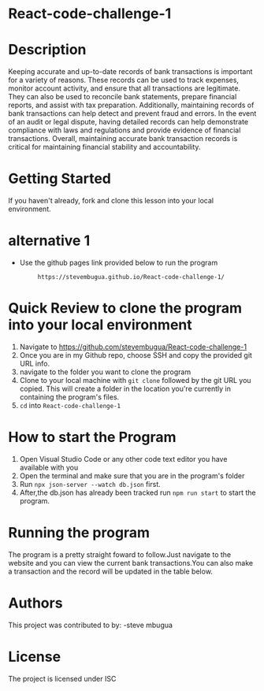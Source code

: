 # React-code-challenge-1

# Description

Keeping accurate and up-to-date records of bank transactions is important for a variety of reasons. These records can be used to track expenses, monitor account activity, and ensure that all transactions are legitimate. They can also be used to reconcile bank statements, prepare financial reports, and assist with tax preparation. Additionally, maintaining records of bank transactions can help detect and prevent fraud and errors. In the event of an audit or legal dispute, having detailed records can help demonstrate compliance with laws and regulations and provide evidence of financial transactions. Overall, maintaining accurate bank transaction records is critical for maintaining financial stability and accountability.
# Getting Started

If you haven't already, fork and clone this lesson into your local environment.

# alternative 1
- Use the github pages link provided below to run the program

           https://stevembugua.github.io/React-code-challenge-1/


# Quick Review to clone the program into your local environment

1. Navigate to https://github.com/stevembugua/React-code-challenge-1
2. Once you are in my Github repo, choose SSH and copy the provided git URL info.
3. navigate to the folder you want to clone the program
4. Clone to your local machine with `git clone` followed by the git URL you copied. This will create a folder in the location you're currently in containing the program's files.
5. `cd` into `React-code-challenge-1`

# How to start the Program

1. Open Visual Studio Code or any other code text editor you have available with you
2. Open the terminal and make sure that you are in the program's folder
3. Run `npx json-server --watch db.json` first.
4. After,the db.json has already been tracked run `npm run start` to start the program.

# Running the program
The program is a pretty straight foward to follow.Just navigate to the website and you can view the current bank transactions.You can also make a transaction and the record will be updated in the table below.

# Authors
This project was contributed to by:
-steve mbugua

# License
The project is licensed under ISC
